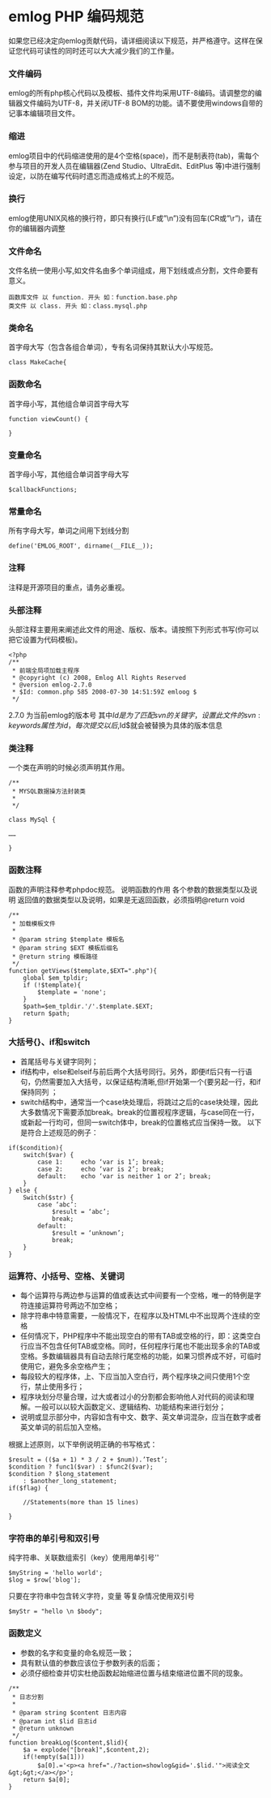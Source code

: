 # emlog PHP 编码规范 #

如果您已经决定向emlog贡献代码，请详细阅读以下规范，并严格遵守。这样在保证您代码可读性的同时还可以大大减少我们的工作量。


### 文件编码 ###
emlog的所有php核心代码以及模板、插件文件均采用UTF-8编码。请调整您的编辑器文件编码为UTF-8，并关闭UTF-8 BOM的功能。请不要使用windows自带的记事本编辑项目文件。

### 缩进 ###
emlog项目中的代码缩进使用的是4个空格(space)，而不是制表符(tab)，需每个参与项目的开发人员在编辑器(Zend Studio、UltraEdit、EditPlus 等)中进行强制设定，以防在编写代码时遗忘而造成格式上的不规范。

### 换行 ###
emlog使用UNIX风格的换行符，即只有换行(LF或”\n”)没有回车(CR或”\r”)，请在你的编辑器内调整


### 文件命名 ###

文件名统一使用小写,如文件名由多个单词组成，用下划线或点分割，文件命要有意义。
```
函数库文件 以 function. 开头 如：function.base.php
类文件 以 class. 开头 如：class.mysql.php
```

### 类命名 ###

首字母大写（包含各组合单词），专有名词保持其默认大小写规范。

```
class MakeCache{
```

### 函数命名 ###

首字母小写，其他组合单词首字母大写
```
function viewCount() {

}
```

### 变量命名 ###

首字母小写，其他组合单词首字母大写
```
$callbackFunctions;
```

### 常量命名 ###

所有字母大写，单词之间用下划线分割
```
define('EMLOG_ROOT', dirname(__FILE__));
```

### 注释 ###

注释是开源项目的重点，请务必重视。

### 头部注释 ###

头部注释主要用来阐述此文件的用途、版权、版本。请按照下列形式书写(你可以把它设置为代码模板)。
```
<?php
/**
 * 前端全局项加载主程序
 * @copyright (c) 2008, Emlog All Rights Reserved
 * @version emlog-2.7.0
 * $Id: common.php 585 2008-07-30 14:51:59Z emloog $
 */
```

2.7.0 为当前emlog的版本号
其中$Id 是为了匹配svn的关键字，设置此文件的svn:keywords属性为id，每次提交以后,$Id$就会被替换为具体的版本信息


### 类注释 ###

一个类在声明的时候必须声明其作用。
```
/**
 * MYSQL数据操方法封装类
 * 
 */

class MySql {

……

}
```


### 函数注释 ###

函数的声明注释参考phpdoc规范。
说明函数的作用
各个参数的数据类型以及说明
返回值的数据类型以及说明，如果是无返回函数，必须指明@return void

```
/**
 * 加载模板文件
 *
 * @param string $template 模板名
 * @param string $EXT 模板后缀名
 * @return string 模板路径
 */
function getViews($template,$EXT=".php"){
	global $em_tpldir;
	if (!$template){
		$template = 'none';
	}
	$path=$em_tpldir.'/'.$template.$EXT;
	return $path;
}
```

### 大括号{}、if和switch ###

  * 首尾括号与关键字同列；
  * if结构中，else和elseif与前后两个大括号同行。另外，即便if后只有一行语句，仍然需要加入大括号，以保证结构清晰,但if开始第一个{要另起一行，和if保持同列 ；
  * switch结构中，通常当一个case块处理后，将跳过之后的case块处理，因此大多数情况下需要添加break。break的位置视程序逻辑，与case同在一行，或新起一行均可，但同一switch体中，break的位置格式应当保持一致。
以下是符合上述规范的例子：

```
if($condition){
	switch($var) {
		case 1: 	echo ‘var is 1’; break;
		case 2: 	echo ‘var is 2’; break;
		default: 	echo ‘var is neither 1 or 2’; break;
	}
} else {
	Switch($str) {
		case ‘abc’:
			$result = ‘abc’;
			break;
		default:
			$result = ‘unknown’;
			break;
	}
}
```


### 运算符、小括号、空格、关键词 ###

  * 每个运算符与两边参与运算的值或表达式中间要有一个空格，唯一的特例是字符连接运算符号两边不加空格；
  * 除字符串中特意需要，一般情况下，在程序以及HTML中不出现两个连续的空格
  * 任何情况下，PHP程序中不能出现空白的带有TAB或空格的行，即：这类空白行应当不包含任何TAB或空格。同时，任何程序行尾也不能出现多余的TAB或空格。多数编辑器具有自动去除行尾空格的功能，如果习惯养成不好，可临时使用它，避免多余空格产生；
  * 每段较大的程序体，上、下应当加入空白行，两个程序块之间只使用1个空行，禁止使用多行；
  * 程序块划分尽量合理，过大或者过小的分割都会影响他人对代码的阅读和理解。一般可以以较大函数定义、逻辑结构、功能结构来进行划分；
  * 说明或显示部分中，内容如含有中文、数字、英文单词混杂，应当在数字或者英文单词的前后加入空格。

根据上述原则，以下举例说明正确的书写格式：

```
$result = (($a + 1) * 3 / 2 + $num)).’Test’;
$condition ? func1($var) : $func2($var); 
$condition ? $long_statement
	: $another_long_statement;
if($flag) {

    //Statements(more than 15 lines)

}
```

### 字符串的单引号和双引号 ###

纯字符串、关联数组索引（key）使用用单引号''

```
$myString = 'hello world';
$log = $row['blog'];
```

只要在字符串中包含转义字符，变量 等复杂情况使用双引号

```
$myStr = "hello \n $body";
```


### 函数定义 ###

  * 参数的名字和变量的命名规范一致；
  * 具有默认值的参数应该位于参数列表的后面；
  * 必须仔细检查并切实杜绝函数起始缩进位置与结束缩进位置不同的现象。

```
/**
 * 日志分割
 *
 * @param string $content 日志内容
 * @param int $lid 日志id
 * @return unknown
 */
function breakLog($content,$lid){
	$a = explode("[break]",$content,2);
	if(!empty($a[1]))
		$a[0].='<p><a href="./?action=showlog&gid='.$lid.'">阅读全文&gt;&gt;</a></p>';
	return $a[0];
}
```